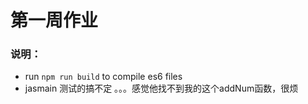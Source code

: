 # 第一周作业

### 说明：
- run `npm run build` to compile es6 files
- jasmain 测试的搞不定 。。。感觉他找不到我的这个addNum函数，很烦
